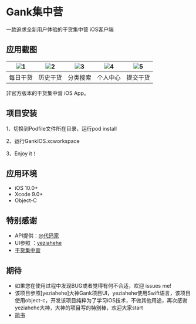 # Gank集中营
一款追求全新用户体验的干货集中营 iOS客户端

## 应用截图

| ![1](http://7xkvt5.com1.z0.glb.clouddn.com/gank/Guide1.png) | ![2](http://7xkvt5.com1.z0.glb.clouddn.com/gank/Guide2.png) | ![3](http://7xkvt5.com1.z0.glb.clouddn.com/gank/Guide3.png) | ![4](http://7xkvt5.com1.z0.glb.clouddn.com/gank/Guide4.png) | ![5](http://7xkvt5.com1.z0.glb.clouddn.com/gank/Guide5.png) |
| :--: | :--: | :--: | :--: | :--: |
| 每日干货 | 历史干货 | 分类搜索 | 个人中心 | 提交干货 |

非官方版本的干货集中营 iOS App。


## 项目安装

1、切换到Podfile文件所在目录，运行pod install

2、运行GankIOS.xcworkspace

3、Enjoy it！

## 应用环境

- iOS 10.0+
- Xcode 9.0+
- Object-C

## 特别感谢

- API提供：[@代码家](https://github.com/daimajia)
- UI参照 ：[yeziahehe](https://github.com/yeziahehe)
- [干货集中营](http://gank.io/)

## 期待

- 如果您在使用过程中发现BUG或者觉得有何不合适，欢迎 issues me!
- 该项目参照[yeziahehe]大神Gank项目UI，yeziahehe使用Swift语言，该项目使用object-c，开发该项目纯粹为了学习iOS技术，不做其他用途，再次感谢yeziahehe大神，大神的项目写的特别棒，欢迎大家start
- [简书](https://www.jianshu.com/u/9681f3bbb8c2)
